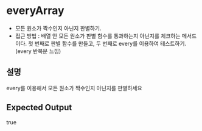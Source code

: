 # everyArray

- 모든 원소가 짝수인지 아닌지 판별하기.
- 접근 방법 : 배열 안 모든 원소가 판별 함수를 통과하는지 아닌지를 체크하는 메서드이다. 첫 번째로 판별 함수를 만들고, 두 번째로 every를 이용하여 테스트하기. (every 반복문 느낌)

## 설명

every를 이용해서 모든 원소가 짝수인지 아닌지를 판별하세요

## Expected Output

true
